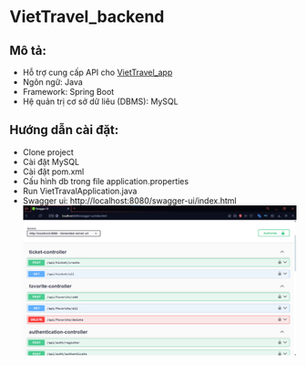 # VietTravel_backend

## Mô tả: 
- Hỗ trợ cung cấp API cho [VietTravel_app](https://github.com/tunangoo/viettravel)
- Ngôn ngữ: Java
- Framework: Spring Boot
- Hệ quản trị cơ sở dữ liêu (DBMS): MySQL

## Hướng dẫn cài đặt:
- Clone project
- Cài đặt MySQL
- Cài đặt pom.xml
- Cấu hình db trong file application.properties 
- Run VietTravalApplication.java
- Swagger ui: http://localhost:8080/swagger-ui/index.html
![image](screenshots/swagger-ui.png)